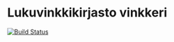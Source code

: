 # Lukuvinkkikirjasto vinkkeri

[![Build Status](https://travis-ci.com/nicohi/ryhmaryhma.svg?branch=master)](https://travis-ci.com/nicohi/ryhmaryhma)
